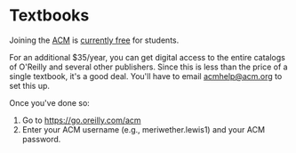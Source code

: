 # Textbooks

Joining the [ACM](https://www.acm.org/membership/join) is [currently free](https://services.acm.org/public/qj/freeqj3/fqj_control.cfm?promo=FALL2020) for students.

For an additional $35/year, you can get digital access to the entire catalogs of O'Reilly and several other publishers. Since this is less than the price of a single textbook, it's a good deal. You'll have to email acmhelp@acm.org to set this up.

Once you've done so:

1. Go to https://go.oreilly.com/acm
1. Enter your ACM username (e.g., meriwether.lewis1) and your ACM password.
